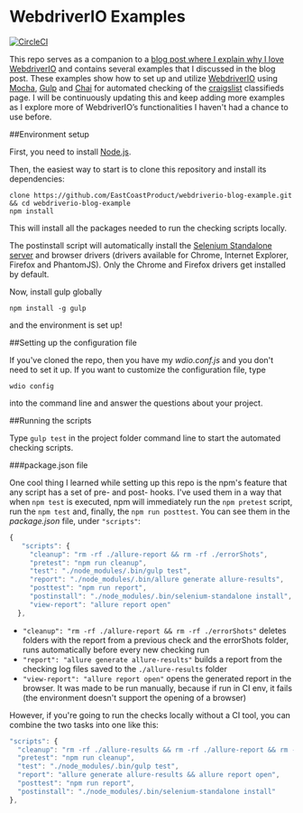 
# WebdriverIO Examples

[![CircleCI](https://circleci.com/gh/EastCoastProduct/webdriverio-blog-example.svg?style=svg)](https://circleci.com/gh/EastCoastProduct/webdriverio-blog-example)

This repo serves as a companion to a [blog post where I explain why I love WebdriverIO](https://blog.eastcoastproduct.com/webdriverio-why-and-how-to-use-it-for-testing) and contains several examples that I discussed in the blog post. These examples show how to set up and utilize [WebdriverIO](http://webdriver.io/) using [Mocha](https://mochajs.org/), [Gulp](http://gulpjs.com/) and [Chai](http://chaijs.com/) for automated checking of the [craigslist](https://boston.craigslist.org/) classifieds page. I will be continuously updating this and keep adding more examples as I explore more of WebdriverIO’s functionalities I haven't had a chance to use before.

##Environment setup

First, you need to install [Node.js](https://nodejs.org/en/).

Then, the easiest way to start is to clone this repository and install its dependencies:

```
clone https://github.com/EastCoastProduct/webdriverio-blog-example.git && cd webdriverio-blog-example
npm install
```

This will install all the packages needed to run the checking scripts locally.

The postinstall script will automatically install the [Selenium Standalone server](http://www.seleniumhq.org/download/) and browser drivers (drivers available for Chrome, Internet Explorer, Firefox and PhantomJS). Only the Chrome and Firefox drivers get installed by default.

Now, install gulp globally
```
npm install -g gulp
```
and the environment is set up!

##Setting up the configuration file

If you've cloned the repo, then you have my *wdio.conf.js* and you don't need to set it up. If you want to customize the configuration file, type
```
wdio config
```
into the command line and answer the questions about your project.

##Running the scripts

Type ```gulp test``` in the project folder command line to start the automated checking scripts.

###package.json file

One cool thing I learned while setting up this repo is the npm's feature that any script has a set of pre- and post- hooks. I've used them in a way that when ```npm test``` is executed, npm will immediately run the ```npm pretest``` script, run the ```npm test``` and, finally, the ```npm run posttest```. You can see them in the *package.json* file, under ```"scripts"```:

```javascript
{
   "scripts": {
     "cleanup": "rm -rf ./allure-report && rm -rf ./errorShots",
     "pretest": "npm run cleanup",
     "test": "./node_modules/.bin/gulp test",
     "report": "./node_modules/.bin/allure generate allure-results",
     "posttest": "npm run report",
     "postinstall": "./node_modules/.bin/selenium-standalone install",
     "view-report": "allure report open"
  },
```

* ```"cleanup": "rm -rf ./allure-report && rm -rf ./errorShots"``` deletes folders with the report from a previous check and the errorShots folder, runs automatically before every new checking run
* ```"report": "allure generate allure-results"``` builds a report from the checking log files saved to the ```./allure-results``` folder
* ```"view-report": "allure report open"``` opens the generated report in the browser. It was made to be run manually, because if run in CI env, it fails (the environment doesn't support the opening of a browser)

However, if you're going to run the checks locally without a CI tool, you can combine the two tasks into one like this:

```javascript
"scripts": {
  "cleanup": "rm -rf ./allure-results && rm -rf ./allure-report && rm -rf ./errorShots",
  "pretest": "npm run cleanup",
  "test": "./node_modules/.bin/gulp test",
  "report": "allure generate allure-results && allure report open",
  "posttest": "npm run report",
  "postinstall": "./node_modules/.bin/selenium-standalone install"
},
```
